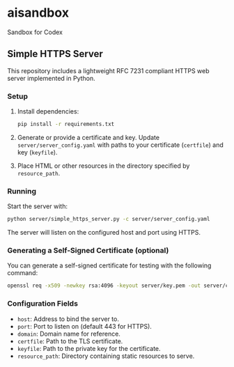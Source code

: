 # aisandbox
Sandbox for Codex

## Simple HTTPS Server

This repository includes a lightweight RFC 7231 compliant HTTPS web server implemented in Python.

### Setup

1. Install dependencies:

    ```bash
    pip install -r requirements.txt
    ```

2. Generate or provide a certificate and key. Update `server/server_config.yaml` with paths to your certificate (`certfile`) and key (`keyfile`).

3. Place HTML or other resources in the directory specified by `resource_path`.

### Running

Start the server with:

```bash
python server/simple_https_server.py -c server/server_config.yaml
```

The server will listen on the configured host and port using HTTPS.

### Generating a Self-Signed Certificate (optional)

You can generate a self-signed certificate for testing with the following command:

```bash
openssl req -x509 -newkey rsa:4096 -keyout server/key.pem -out server/cert.pem -days 365 -nodes -subj "/CN=example.com"
```

### Configuration Fields

- `host`: Address to bind the server to.
- `port`: Port to listen on (default 443 for HTTPS).
- `domain`: Domain name for reference.
- `certfile`: Path to the TLS certificate.
- `keyfile`: Path to the private key for the certificate.
- `resource_path`: Directory containing static resources to serve.
